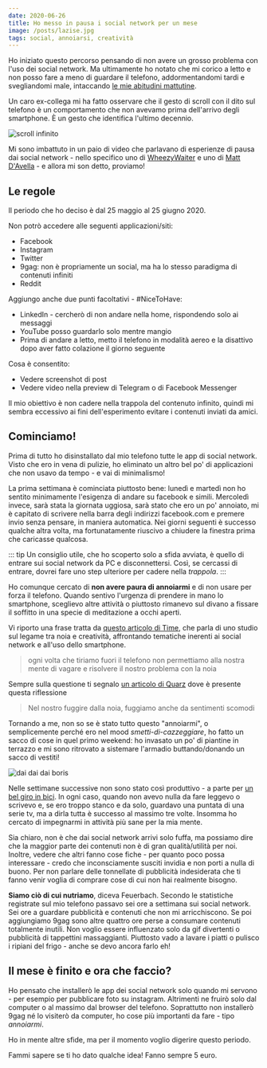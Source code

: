 ```yaml
---
date: 2020-06-26
title: Ho messo in pausa i social network per un mese
image: /posts/lazise.jpg
tags: social, annoiarsi, creatività
---
```


Ho iniziato questo percorso pensando di non avere un grosso problema con l'uso dei social network. Ma ultimamente ho notato che mi corico a letto e non posso fare a meno di guardare il telefono, addormentandomi tardi e svegliandomi male, intaccando [le mie abitudini mattutine](/blog/abitudini-mattutine.html).

Un caro ex-collega mi ha fatto osservare che il gesto di scroll con il dito sul telefono è un comportamento che non avevamo prima dell'arrivo degli smartphone. È un gesto che identifica l'ultimo decennio.

![scroll infinito](https://media.giphy.com/media/MY15rWOHbmfsAwhBBE/giphy.gif)

Mi sono imbattuto in un paio di video che parlavano di esperienze di pausa dai social network - nello specifico uno di [WheezyWaiter](https://www.youtube.com/watch?v=ve37Bg4-hPc) e uno di [Matt D'Avella](https://www.youtube.com/watch?v=cNFdjP_F9sU) - e allora mi son detto, proviamo!

## Le regole

Il periodo che ho deciso è dal 25 maggio al 25 giugno 2020.

Non potrò accedere alle seguenti applicazioni/siti:

- Facebook
- Instagram
- Twitter
- 9gag: non è propriamente un social, ma ha lo stesso paradigma di contenuti infiniti
- Reddit

Aggiungo anche due punti facoltativi - #NiceToHave:

- LinkedIn - cercherò di non andare nella home, rispondendo solo ai messaggi
- YouTube posso guardarlo solo mentre mangio
- Prima di andare a letto, metto il telefono in modalità aereo e la disattivo dopo aver fatto colazione il giorno seguente

Cosa è consentito:

- Vedere screenshot di post
- Vedere video nella preview di Telegram o di Facebook Messenger

Il mio obiettivo è non cadere nella trappola del contenuto infinito, quindi mi sembra eccessivo ai fini dell'esperimento evitare i contenuti inviati da amici.

## Cominciamo!

Prima di tutto ho disinstallato dal mio telefono tutte le app di social network. Visto che ero in vena di pulizie, ho eliminato un altro bel po' di applicazioni che non usavo da tempo - e vai di minimalismo!

La prima settimana è cominciata piuttosto bene: lunedì e martedì non ho sentito minimamente l'esigenza di andare su facebook e simili. Mercoledì invece, sarà stata la giornata uggiosa, sarà stato che ero un po' annoiato, mi è capitato di scrivere nella barra degli indirizzi facebook.com e premere invio senza pensare, in maniera automatica. Nei giorni seguenti è successo qualche altra volta, ma fortunatamente riuscivo a chiudere la finestra prima che caricasse qualcosa.

::: tip
Un consiglio utile, che ho scoperto solo a sfida avviata, è quello di entrare sui social network da PC e disconnettersi. Così, se cercassi di entrare, dovrei fare uno step ulteriore per cadere nella _trappola_.
:::

Ho comunque cercato di **non avere paura di annoiarmi** e di non usare per forza il telefono. Quando sentivo l'urgenza di prendere in mano lo smartphone, sceglievo altre attività o piuttosto rimanevo sul divano a fissare il soffitto in una specie di meditazione a occhi aperti.

Vi riporto una frase tratta da [questo articolo di Time](https://time.com/5480002/benefits-of-boredom/), che parla di uno studio sul legame tra noia e creatività, affrontando tematiche inerenti ai social network e all'uso dello smartphone.

> ogni volta che tiriamo fuori il telefono non permettiamo alla nostra mente di vagare e risolvere il nostro problema con la noia

Sempre sulla questione ti segnalo [un articolo di Quarz](https://qz.com/1020976/the-scientific-link-between-boredom-and-creativity/) dove è presente questa riflessione

> Nel nostro fuggire dalla noia, fuggiamo anche da sentimenti scomodi

Tornando a me, non so se è stato tutto questo "annoiarmi", o semplicemente perché ero nel mood _smetti-di-cazzeggiare_, ho fatto un sacco di cose in quel primo weekend: ho invasato un po' di piantine in terrazzo e mi sono ritrovato a sistemare l'armadio buttando/donando un sacco di vestiti!

![dai dai dai boris](https://www.serialminds.com/wp-content/uploads/2016/03/dai-dai-dai.gif)

Nelle settimane successive non sono stato così produttivo - a parte per [un bel giro in bici](https://www.strava.com/activities/3648096604). In ogni caso, quando non avevo nulla da fare leggevo o scrivevo e, se ero troppo stanco e da solo, guardavo una puntata di una serie tv, ma a dirla tutta è successo al massimo tre volte. Insomma ho cercato di impegnarmi in attività più sane per la mia mente.

Sia chiaro, non è che dai social network arrivi solo fuffa, ma possiamo dire che la maggior parte dei contenuti non è di gran qualità/utilità per noi. Inoltre, vedere che altri fanno cose fiche - per quanto poco possa interessare - credo che inconsciamente susciti invidia e non porti a nulla di buono. Per non parlare delle tonnellate di pubblicità indesiderata che ti fanno venir voglia di comprare cose di cui non hai realmente bisogno.

**Siamo ciò di cui nutriamo**, diceva Feuerbach. Secondo le statistiche registrate sul mio telefono passavo sei ore a settimana sui social network. Sei ore a guardare pubblicità e contenuti che non mi arricchiscono. Se poi aggiungiamo 9gag sono altre quattro ore perse a consumare contenuti totalmente inutili. Non voglio essere influenzato solo da gif divertenti o pubblicità di tappettini massaggianti. Piuttosto vado a lavare i piatti o pulisco i ripiani del frigo - anche se devo ancora farlo eh!

## Il mese è finito e ora che faccio?

Ho pensato che installerò le app dei social network solo quando mi servono - per esempio per pubblicare foto su instagram. Altrimenti ne fruirò solo dal computer o al massimo dal browser del telefono. Soprattutto non installerò 9gag né lo visiterò da computer, ho cose più importanti da fare - tipo _annoiarmi_.

Ho in mente altre sfide, ma per il momento voglio digerire questo periodo.

Fammi sapere se ti ho dato qualche idea!
Fanno sempre 5 euro.
